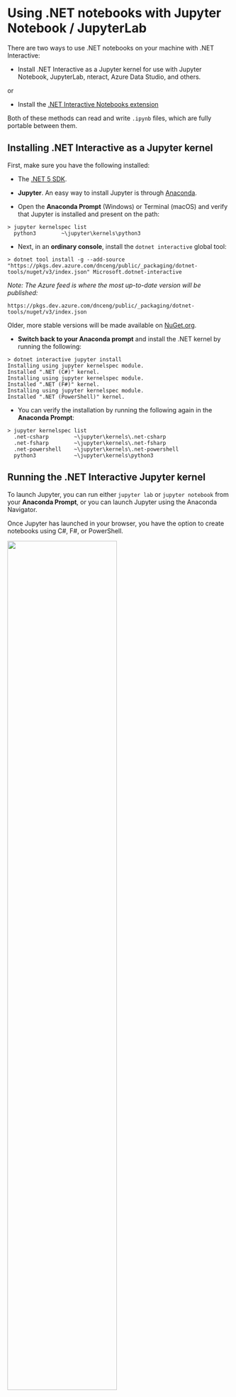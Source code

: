 # Using .NET notebooks with Jupyter Notebook / JupyterLab

There are two ways to use .NET notebooks on your machine with .NET Interactive:

* Install .NET Interactive as a Jupyter kernel for use with Jupyter Notebook, JupyterLab, nteract, Azure Data Studio, and others.

or 

* Install the [.NET Interactive Notebooks extension](https://marketplace.visualstudio.com/items?itemName=ms-dotnettools.dotnet-interactive-vscode)

Both of these methods can read and write `.ipynb` files, which are fully portable between them.

## Installing .NET Interactive as a Jupyter kernel

First, make sure you have the following installed:

* The [.NET 5 SDK](https://dotnet.microsoft.com/download/dotnet/5.0).
* **Jupyter**. An easy way to install Jupyter is through [Anaconda](https://www.anaconda.com/distribution).

* Open the **Anaconda Prompt** (Windows) or Terminal (macOS) and verify that Jupyter is installed and present on the path:

```console
> jupyter kernelspec list
  python3        ~\jupyter\kernels\python3
```

* Next, in an **ordinary console**, install the `dotnet interactive` global tool:

```console
> dotnet tool install -g --add-source "https://pkgs.dev.azure.com/dnceng/public/_packaging/dotnet-tools/nuget/v3/index.json" Microsoft.dotnet-interactive
```

*Note: The Azure feed is where the most up-to-date version will be published:*

```
https://pkgs.dev.azure.com/dnceng/public/_packaging/dotnet-tools/nuget/v3/index.json
```

Older, more stable versions will be made available on [NuGet.org](https://nuget.org).

* **Switch back to your Anaconda prompt** and install the .NET kernel by running the following:

```console
> dotnet interactive jupyter install
Installing using jupyter kernelspec module.
Installed ".NET (C#)" kernel.
Installing using jupyter kernelspec module.
Installed ".NET (F#)" kernel.
Installing using jupyter kernelspec module.
Installed ".NET (PowerShell)" kernel.
```
    
* You can verify the installation by running the following again in the **Anaconda Prompt**:

```console
> jupyter kernelspec list
  .net-csharp        ~\jupyter\kernels\.net-csharp
  .net-fsharp        ~\jupyter\kernels\.net-fsharp
  .net-powershell    ~\jupyter\kernels\.net-powershell
  python3            ~\jupyter\kernels\python3
```

## Running the .NET Interactive Jupyter kernel

To launch Jupyter, you can run either `jupyter lab` or `jupyter notebook` from your **Anaconda Prompt**, or you can launch Jupyter using the Anaconda Navigator.

Once Jupyter has launched in your browser, you have the option to create notebooks using C#, F#, or PowerShell.

<img src = "https://user-images.githubusercontent.com/547415/78056370-ddd0cc00-7339-11ea-9379-c40f8b5c1ae5.png" width = "70%">

For more information on the .NET notebook experience, please check out our samples and documentation on [Binder](https://mybinder.org/v2/gh/dotnet/interactive/main?urlpath=lab) or in this repo under [`docs`](../docs/README.md) and [`samples`](../samples/readme.md).

Once you've created a .NET notebook, you might want to share it with others. In the [next document](CreateBinder.md), you will learn how to share your .NET notebook with others using Binder. 
